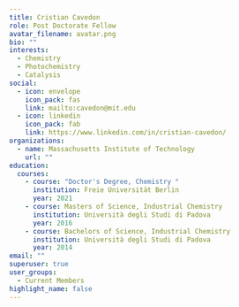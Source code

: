 ```yaml
---
title: Cristian Cavedon
role: Post Doctorate Fellow
avatar_filename: avatar.png
bio: ""
interests:
  - Chemistry
  - Photochemistry
  - Catalysis
social:
  - icon: envelope
    icon_pack: fas
    link: mailto:cavedon@mit.edu
  - icon: linkedin
    icon_pack: fab
    link: https://www.linkedin.com/in/cristian-cavedon/
organizations:
  - name: Massachusetts Institute of Technology
    url: ""
education:
  courses:
    - course: "Doctor's Degree, Chemistry "
      institution: Freie Universität Berlin
      year: 2021
    - course: Masters of Science, Industrial Chemistry
      institution: Università degli Studi di Padova
      year: 2016
    - course: Bachelors of Science, Industrial Chemistry
      institution: Università degli Studi di Padova
      year: 2014
email: ""
superuser: true
user_groups:
  - Current Members
highlight_name: false
---
```

